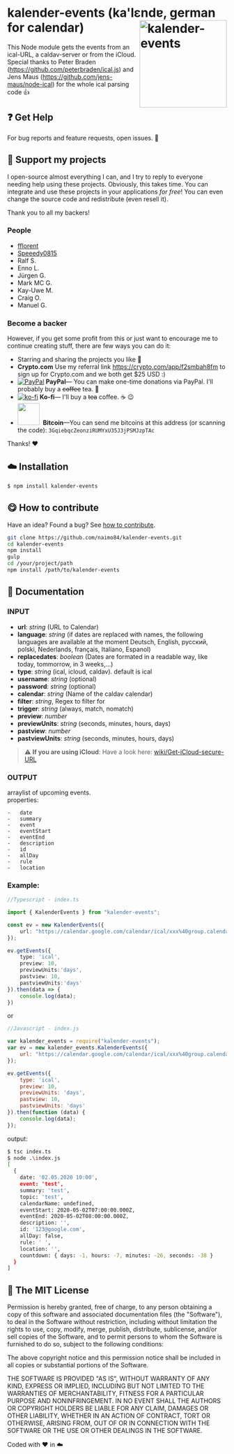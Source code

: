 # kalender-events (ka'lɛndɐ, german for calendar) <img src="https://github.com/naimo84/kalender-events/blob/master/docs/logo.png" width="200" align="right" alt="kalender-events">

This Node module gets the events from an ical-URL, a caldav-server or from the iCloud.
Special thanks to Peter Braden (https://github.com/peterbraden/ical.js) and Jens Maus (https://github.com/jens-maus/node-ical) for the whole ical parsing code :+1:

## :question: Get Help

For bug reports and feature requests, open issues. :bug:

## :sparkling_heart: Support my projects

I open-source almost everything I can, and I try to reply to everyone needing help using these projects. Obviously,
this takes time. You can integrate and use these projects in your applications _for free_! You can even change the source code and redistribute (even resell it).

Thank you to all my backers!
### People

- [fflorent](https://github.com/fflorent)
- [Speeedy0815](https://github.com/Speeedy0815)
- Ralf S.
- Enno L.
- Jürgen G.
- Mark MC G.
- Kay-Uwe M.
- Craig O.
- Manuel G.

### Become a backer

However, if you get some profit from this or just want to encourage me to continue creating stuff, there are few ways you can do it:

- Starring and sharing the projects you like :rocket:
- **Crypto.&#65279;com** Use my referral link https://crypto.com/app/f2smbah8fm to sign up for Crypto.&#65279;com and we both get $25 USD :) 
- [![PayPal][badge_paypal]][paypal-donations] **PayPal**— You can make one-time donations via PayPal. I'll probably buy a ~~coffee~~ tea. :tea:
- [![ko-fi](https://www.ko-fi.com/img/githubbutton_sm.svg)](https://ko-fi.com/T6T412CXA) **Ko-fi**— I'll buy a ~~tea~~ coffee. :coffee: :wink:
- <img src="./docs/bitcoin.png" width="50"/>&nbsp; **Bitcoin**—You can send me bitcoins at this address (or scanning the code): `3GqiebqcZeonziRUMYxU35J3jPSMJzpTAc`

Thanks! :heart:

## :cloud: Installation

```sh
$ npm install kalender-events
```

## :yum: How to contribute

Have an idea? Found a bug? See [how to contribute][contributing].

```sh
git clone https://github.com/naimo84/kalender-events.git
cd kalender-events
npm install
gulp
cd /your/project/path
npm install /path/to/kalender-events
```

## :memo: Documentation

### INPUT

- **url**: _string_ (URL to Calendar)
- **language**: _string_ (if dates are replaced with names, the following languages are available at the moment Deutsch, English, русский, polski, Nederlands, français, Italiano, Espanol)
- **replacedates**: _boolean_ (Dates are formated in a readable way, like today, tommorrow, in 3 weeks,...)
- **type**: _string_ (ical, icloud, caldav). default is ical
- **username**: _string_ (optional)
- **password**: _string_ (optional)
- **calendar**: _string_ (Name of the caldav calendar)
- **filter**: _string_, Regex to filter for
- **trigger**: _string_ (always, match, nomatch)
- **preview**: _number_
- **previewUnits**: _string_ (seconds, minutes, hours, days)
- **pastview**: _number_
- **pastviewUnits**: _string_ (seconds, minutes, hours, days)

> :warning: **If you are using iCloud**: Have a look here: [wiki/Get-iCloud-secure-URL](https://github.com/naimo84/kalender-events/wiki/Get-iCloud-secure-URL)

### OUTPUT

arraylist of upcoming events.  
properties:

    -   date
    -   summary
    -   event
    -   eventStart
    -   eventEnd
    -   description
    -   id
    -   allDay
    -   rule
    -   location

### Example:

```ts
//Typescript - index.ts

import { KalenderEvents } from "kalender-events";

const ev = new KalenderEvents({
    url: "https://calendar.google.com/calendar/ical/xxx%40group.calendar.google.com/private-xxx/basic.ics"
});

ev.getEvents({
    type: 'ical',
    preview: 10,
    previewUnits:'days',
    pastview: 10,
    pastviewUnits:'days'
}).then(data => {
    console.log(data);
})
```

or

```js
//Javascript - index.js

var kalender_events = require("kalender-events");
var ev = new kalender_events.KalenderEvents({
    url: "https://calendar.google.com/calendar/ical/xxx%40group.calendar.google.com/private-xxx/basic.ics"
});

ev.getEvents({
    type: 'ical',
    preview: 10,
    previewUnits: 'days',
    pastview: 10,
    pastviewUnits: 'days'
}).then(function (data) {
    console.log(data);
});
```

output:  
```sh
$ tsc index.ts
$ node .\index.js
[
  {
    date: '02.05.2020 10:00',
    event: 'test',
    summary: 'test',
    topic: 'test',
    calendarName: undefined,
    eventStart: 2020-05-02T07:00:00.000Z,
    eventEnd: 2020-05-02T08:00:00.000Z,
    description: '',
    id: '123@google.com',
    allDay: false,
    rule: ' ',
    location: '',
    countdown: { days: -1, hours: -7, minutes: -26, seconds: -38 }
  }
]
```

## :scroll: The MIT License

Permission is hereby granted, free of charge, to any person obtaining a copy
of this software and associated documentation files (the "Software"), to deal in the Software without restriction, including without limitation the rights to use, copy, modify, merge, publish, distribute, sublicense, and/or sell copies of the Software, and to permit persons to whom the Software is furnished to do so, subject to the following conditions:

The above copyright notice and this permission notice shall be included in
all copies or substantial portions of the Software.

THE SOFTWARE IS PROVIDED "AS IS", WITHOUT WARRANTY OF ANY KIND, EXPRESS OR IMPLIED, INCLUDING BUT NOT LIMITED TO THE WARRANTIES OF MERCHANTABILITY, FITNESS FOR A PARTICULAR PURPOSE AND NONINFRINGEMENT. IN NO EVENT SHALL THE
AUTHORS OR COPYRIGHT HOLDERS BE LIABLE FOR ANY CLAIM, DAMAGES OR OTHER LIABILITY, WHETHER IN AN ACTION OF CONTRACT, TORT OR OTHERWISE, ARISING FROM, OUT OF OR IN CONNECTION WITH THE SOFTWARE OR THE USE OR OTHER DEALINGS IN THE SOFTWARE.

Coded with :heart: in :cloud:

[badge_brave]: ./docs/support_banner.png
[badge_paypal]: https://img.shields.io/badge/Donate-PayPal-blue.svg
[paypal-donations]: https://paypal.me/NeumannBenjamin
[brave]: https://brave.com/nai412
[contributing]: /CONTRIBUTING.md
